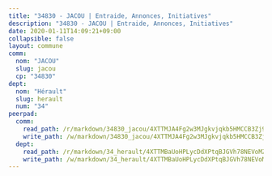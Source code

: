 ```yaml
---
title: "34830 - JACOU | Entraide, Annonces, Initiatives"
description: "34830 - JACOU | Entraide, Annonces, Initiatives"
date: 2020-01-11T14:09:21+09:00
collapsible: false
layout: commune
comm:
  nom: "JACOU"
  slug: jacou
  cp: "34830"
dept:
  nom: "Hérault"
  slug: herault
  num: "34"
peerpad:
  comm:
    read_path: /r/markdown/34830_jacou/4XTTMJA4Fg2w3MJgkvjqkb5HMCCB3Zj9Fw642j2ws9KGAvjLc
    write_path: /w/markdown/34830_jacou/4XTTMJA4Fg2w3MJgkvjqkb5HMCCB3Zj9Fw642j2ws9KGAvjLc-K3TgUARtkcwNHv69GVRy48UeeYHVePDgGDeLTvytL7TxCgfm5W5qAjsm5sm5jHyn2o9Z4wbouBxue2oNVFPXB37x6axanPJN6xjXdmGxRxSAhPsSTYp5mVDFF4QMYXXof6UaRtTJ
  dept:
    read_path: /r/markdown/34_herault/4XTTMBaUoHPLycDdXPtqBJGVh78NEVoMZNyf8Wnh1X5DK6Ew8
    write_path: /w/markdown/34_herault/4XTTMBaUoHPLycDdXPtqBJGVh78NEVoMZNyf8Wnh1X5DK6Ew8-K3TgTd4rzWVX1F82NgGyNepGUxhqCmodCALjxNZeEdBQWQhd1NJYx1gHMW9QBLL6sN41ALXRejLsG2VetgVferfVncrvVCz47dChJvN8ouQLRMdWs4KpxKPeRYR1nspmhzdBqF8J
---
```


